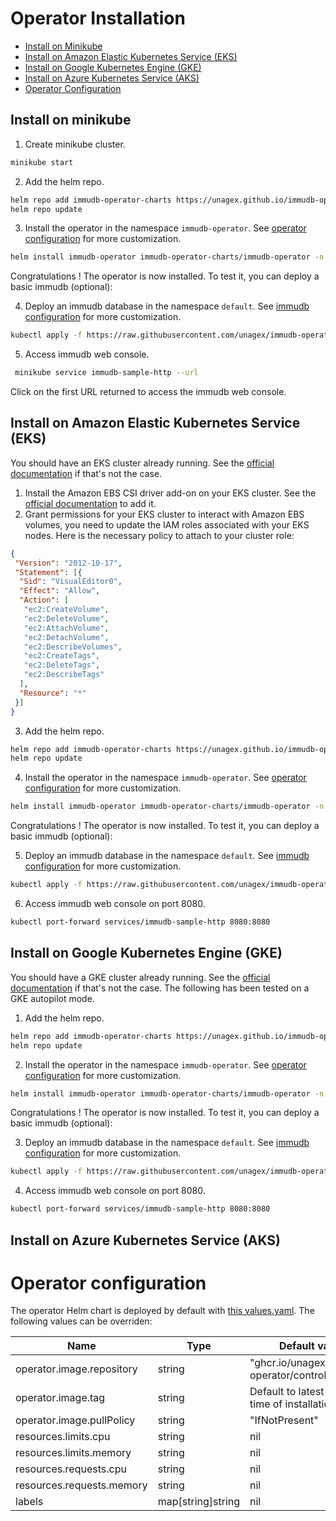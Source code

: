 # Operator Installation

- [Install on Minikube](#install-on-minikube)
- [Install on Amazon Elastic Kubernetes Service (EKS)](#install-on-amazon-elastic-kubernetes-service-eks)
- [Install on Google Kubernetes Engine (GKE)](#install-on-google-kubernetes-engine-gke)
- [Install on Azure Kubernetes Service (AKS)](#install-on-azure-kubernetes-service-aks)
- [Operator Configuration](#operator-configuration)

## Install on minikube

1. Create minikube cluster.
```bash
minikube start
```
2. Add the helm repo.
```bash
helm repo add immudb-operator-charts https://unagex.github.io/immudb-operator
helm repo update
```
3. Install the operator in the namespace `immudb-operator`. See [operator configuration](#operator-configuration) for more customization.
```bash
helm install immudb-operator immudb-operator-charts/immudb-operator -n immudb-operator --create-namespace
```
Congratulations ! The operator is now installed. To test it, you can deploy a basic immudb (optional):

4. Deploy an immudb database in the namespace `default`. See [immudb configuration](./configuration) for more customization.
```bash
kubectl apply -f https://raw.githubusercontent.com/unagex/immudb-operator/main/config/samples/v1_immudb.yaml
```
5. Access immudb web console.
```bash
 minikube service immudb-sample-http --url
```
Click on the first URL returned to access the immudb web console.

## Install on Amazon Elastic Kubernetes Service (EKS)

You should have an EKS cluster already running. See the [official documentation](https://docs.aws.amazon.com/eks/latest/userguide/create-cluster.html) if that's not the case.
1. Install the Amazon EBS CSI driver add-on on your EKS cluster. See the [official documentation](https://docs.aws.amazon.com/eks/latest/userguide/managing-ebs-csi.html) to add it.
2. Grant permissions for your EKS cluster to interact with Amazon EBS volumes, you need to update the IAM roles associated with your EKS nodes. Here is the necessary policy to attach to your cluster role:
```json
{
 "Version": "2012-10-17",
 "Statement": [{
  "Sid": "VisualEditor0",
  "Effect": "Allow",
  "Action": [
   "ec2:CreateVolume",
   "ec2:DeleteVolume",
   "ec2:AttachVolume",
   "ec2:DetachVolume",
   "ec2:DescribeVolumes",
   "ec2:CreateTags",
   "ec2:DeleteTags",
   "ec2:DescribeTags"
  ],
  "Resource": "*"
 }]
}
```
3. Add the helm repo.
```bash
helm repo add immudb-operator-charts https://unagex.github.io/immudb-operator
helm repo update
```
4. Install the operator in the namespace `immudb-operator`. See [operator configuration](#operator-configuration) for more customization.
```bash
helm install immudb-operator immudb-operator-charts/immudb-operator -n immudb-operator --create-namespace
```
Congratulations ! The operator is now installed. To test it, you can deploy a basic immudb (optional):

5. Deploy an immudb database in the namespace `default`. See [immudb configuration](./configuration) for more customization.
```bash
kubectl apply -f https://raw.githubusercontent.com/unagex/immudb-operator/main/config/samples/v1_immudb.yaml
```
6. Access immudb web console on port 8080.
```bash
kubectl port-forward services/immudb-sample-http 8080:8080
```

## Install on Google Kubernetes Engine (GKE)

You should have a GKE cluster already running. See the [official documentation](https://cloud.google.com/kubernetes-engine/docs/how-to/creating-a-zonal-cluster) if that's not the case. The following has been tested on a GKE autopilot mode.
1. Add the helm repo.
```bash
helm repo add immudb-operator-charts https://unagex.github.io/immudb-operator
helm repo update
```
2. Install the operator in the namespace `immudb-operator`. See [operator configuration](#operator-configuration) for more customization.
```bash
helm install immudb-operator immudb-operator-charts/immudb-operator -n immudb-operator --create-namespace
```
Congratulations ! The operator is now installed. To test it, you can deploy a basic immudb (optional):

3. Deploy an immudb database in the namespace `default`. See [immudb configuration](./configuration) for more customization.
```bash
kubectl apply -f https://raw.githubusercontent.com/unagex/immudb-operator/main/config/samples/v1_immudb.yaml
```
4. Access immudb web console on port 8080.
```bash
kubectl port-forward services/immudb-sample-http 8080:8080
```

## Install on Azure Kubernetes Service (AKS)

# Operator configuration

The operator Helm chart is deployed by default with [this values.yaml](/charts/operator/values.yaml). The following values can be overriden:

| Name | Type | Default value
| --- | --- | --- |
| operator.image.repository | string | "ghcr.io/unagex/immudb-operator/controller" |
| operator.image.tag | string | Default to latest version at time of installation. |
| operator.image.pullPolicy | string | "IfNotPresent" |
| resources.limits.cpu | string | nil |
| resources.limits.memory | string | nil |
| resources.requests.cpu | string | nil |
| resources.requests.memory | string | nil |
| labels | map[string]string | nil |
